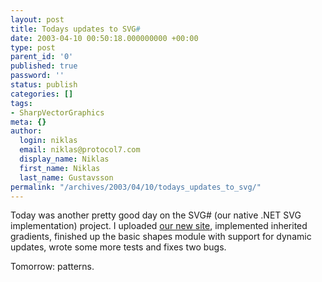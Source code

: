 ```yaml
---
layout: post
title: Todays updates to SVG#
date: 2003-04-10 00:50:18.000000000 +00:00
type: post
parent_id: '0'
published: true
password: ''
status: publish
categories: []
tags:
- SharpVectorGraphics
meta: {}
author:
  login: niklas
  email: niklas@protocol7.com
  display_name: Niklas
  first_name: Niklas
  last_name: Gustavsson
permalink: "/archives/2003/04/10/todays_updates_to_svg/"
---
```

Today was another pretty good day on the SVG# (our native .NET SVG implementation) project. I uploaded [our new site](http://www.sharpvectors.org), implemented inherited gradients, finished up the basic shapes module with support for dynamic updates, wrote some more tests and fixes two bugs.

Tomorrow: patterns.

